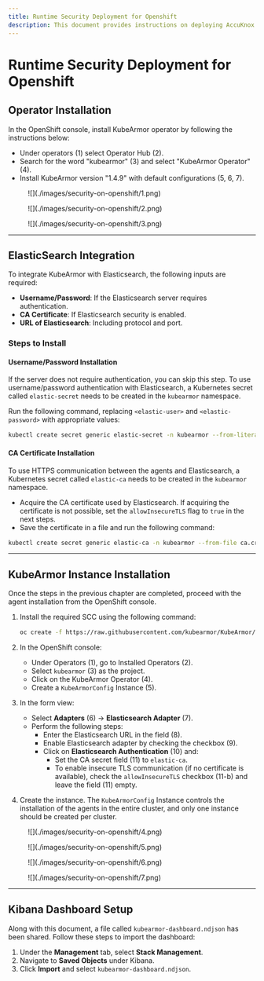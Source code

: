 ```yaml
---
title: Runtime Security Deployment for Openshift
description: This document provides instructions on deploying AccuKnox runtime security on Openshift. It includes the installation of the KubeArmor operator, Elasticsearch integration, KubeArmor instance installation, and Kibana dashboard setup.
---
```


# Runtime Security Deployment for Openshift

## Operator Installation

In the OpenShift console, install KubeArmor operator by following the instructions below:

- Under operators (1) select Operator Hub (2).
- Search for the word "kubearmor" (3) and select "KubeArmor Operator" (4).
- Install KubeArmor version "1.4.9" with default configurations (5, 6, 7).

<figure markdown="span">
  ![](./images/security-on-openshift/1.png)
  <figcaption></figcaption>
</figure>

<figure markdown="span">
  ![](./images/security-on-openshift/2.png)
  <figcaption></figcaption>
</figure>

<figure markdown="span">
  ![](./images/security-on-openshift/3.png)
  <figcaption></figcaption>
</figure>

---

## ElasticSearch Integration

To integrate KubeArmor with Elasticsearch, the following inputs are required:

- **Username/Password**: If the Elasticsearch server requires authentication.
- **CA Certificate**: If Elasticsearch security is enabled.
- **URL of Elasticsearch**: Including protocol and port.

### Steps to Install

#### Username/Password Installation

If the server does not require authentication, you can skip this step.
To use username/password authentication with Elasticsearch, a Kubernetes secret called `elastic-secret` needs to be created in the `kubearmor` namespace.

Run the following command, replacing `<elastic-user>` and `<elastic-password>` with appropriate values:

```bash
kubectl create secret generic elastic-secret -n kubearmor --from-literal username=<elastic-user> --from-literal password=<elastic-password>
```

#### CA Certificate Installation

To use HTTPS communication between the agents and Elasticsearch, a Kubernetes secret called `elastic-ca` needs to be created in the `kubearmor` namespace.

- Acquire the CA certificate used by Elasticsearch. If acquiring the certificate is not possible, set the `allowInsecureTLS` flag to `true` in the next steps.
- Save the certificate in a file and run the following command:

```bash
kubectl create secret generic elastic-ca -n kubearmor --from-file ca.crt=<cacert file name>
```

---

## KubeArmor Instance Installation

Once the steps in the previous chapter are completed, proceed with the agent installation from the OpenShift console.

1. Install the required SCC using the following command:

   ```bash
   oc create -f https://raw.githubusercontent.com/kubearmor/KubeArmor/main/pkg/KubeArmorOperator/config/rbac/kubearmor-scc.yaml
   ```

2. In the OpenShift console:
   - Under Operators (1), go to Installed Operators (2).
   - Select `kubearmor` (3) as the project.
   - Click on the KubeArmor Operator (4).
   - Create a `KubeArmorConfig` Instance (5).

3. In the form view:
   - Select **Adapters** (6) -> **Elasticsearch Adapter** (7).
   - Perform the following steps:
     - Enter the Elasticsearch URL in the field (8).
     - Enable Elasticsearch adapter by checking the checkbox (9).
     - Click on **Elasticsearch Authentication** (10) and:
       - Set the CA secret field (11) to `elastic-ca`.
       - To enable insecure TLS communication (if no certificate is available), check the `allowInsecureTLS` checkbox (11-b) and leave the field (11) empty.

4. Create the instance. The `KubeArmorConfig` Instance controls the installation of the agents in the entire cluster, and only one instance should be created per cluster.

<figure markdown="span">
  ![](./images/security-on-openshift/4.png)
  <figcaption></figcaption>
</figure>
<figure markdown="span">
  ![](./images/security-on-openshift/5.png)
  <figcaption></figcaption>
</figure>

<figure markdown="span">
  ![](./images/security-on-openshift/6.png)
  <figcaption></figcaption>
</figure>

<figure markdown="span">
  ![](./images/security-on-openshift/7.png)
  <figcaption></figcaption>
</figure>

---

## Kibana Dashboard Setup

Along with this document, a file called `kubearmor-dashboard.ndjson` has been shared. Follow these steps to import the dashboard:

1. Under the **Management** tab, select **Stack Management**.
2. Navigate to **Saved Objects** under Kibana.
3. Click **Import** and select `kubearmor-dashboard.ndjson`.
